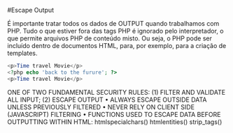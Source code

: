 #Escape Output

É importante tratar todos os dados de OUTPUT quando trabalhamos com PHP. Tudo o que estiver fora das tags PHP é ignorado pelo interpretador, o que permite arquivos PHP de conteúdo misto. Ou seja, o PHP pode ser incluído dentro de documentos HTML, para, por exemplo, para a criação de templates.

```php
<p>Time travel Movie</p>
<?php echo 'back to the furure'; ?>
<p>Time travel Movie</p>
```
ONE OF TWO FUNDAMENTAL SECURITY RULES:
(1) FILTER AND VALIDATE ALL INPUT;
(2) ESCAPE OUTPUT
  • ALWAYS ESCAPE OUTSIDE DATA UNLESS PREVIOUSLY FILTERED
  • NEVER RELY ON CLIENT SIDE (JAVASCRIPT) FILTERING
  • FUNCTIONS USED TO ESCAPE DATA BEFORE OUTPUTTING WITHIN HTML:
      htmlspecialchars()
      htmlentities()
      strip_tags()
